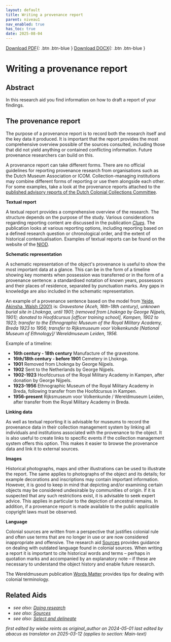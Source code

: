 ```yaml
---
layout: default
title: Writing a provenance report
parent: niveau1
nav_enabled: true
has_toc: true
date: 2025-08-04
--- 
```



[Download PDF](https://raw.githubusercontent.com/colonial-heritage/research-guides-dev/refs/heads/main/EXPORTS/PDF/niveau1/English/Reporting.pdf){: .btn .btn-blue }     [Download DOCX](https://raw.githubusercontent.com/colonial-heritage/research-guides-dev/refs/heads/main/EXPORTS/DOCX/niveau1/English/Reporting.docx){: .btn .btn-blue }


# Writing a provenance report


## Abstract

In this research aid you find information on how to draft a report of your findings.

## The provenance report

The purpose of a provenance report is to record both the research itself and the key data it produced. It is important that the report provides the most comprehensive overview possible of the sources consulted, including those that did not yield anything or contained conflicting information. Future provenance researchers can build on this.


A provenance report can take different forms. There are no official guidelines for reporting provenance research from organisations such as the Dutch Museum Association or ICOM. Collection-managing institutions may combine different forms of reporting or use them alongside each other. For some examples, take a look at the provenance reports attached to the [published advisory reports of the Dutch Colonial Collections Committee](https://committee.kolonialecollecties.nl/publications?size=n_10_n&filters%5B0%5D%5Bfield%5D=information_type&filters%5B0%5D%5Bvalues%5D%5B0%5D=Advice&filters%5B0%5D%5Btype%5D=all). 

**Textual report**

A textual report provides a comprehensive overview of the research. The structure depends on the purpose of the study. Various considerations regarding reporting content are discussed in the publication _[Clues](https://www.niod.nl/en/projects/pilotproject-provenance-research-objects-colonial-era-pproce)_. The publication looks at various reporting options, including reporting based on a defined research question or chronological order, and the extent of historical contextualisation. Examples of textual reports can be found on the website of the [NIOD](https://niod.on.worldcat.org/search?queryString=se%3A%20PPROCE%20provenance%20reports%20%3B&clusterResults=true&groupVariantRecords=false&page=1).

**Schematic representation**

A schematic representation of the object's provenance is useful to show the most important data at a glance. This can be in the form of a timeline showing key moments when possession was transferred or in the form of a provenance sentence: a standardised notation of known years, possessors and their places of residence, separated by punctuation marks. Any gaps in knowledge are also included in the schematic representation. 

An example of a provenance sentence based on the model from [Yeide, Akinsha, Walsh (2001)](https://search.worldcat.org/title/The-AAM-guide-to-provenance-research/oclc/46671065) is: *Gravestone (Aceh, 16th-18th century), unknown burial site in Lhoknga, until 1901; (removed from Lhoknga by George Nijpels, 1901); donated to Hoofdcursus [officer training school], Kampen, 1902 to 1923; transfer to the Ethnographic Museum of the Royal Military Academy, Breda 1923 to 1956; transfer to Rijksmuseum voor Volkenkunde [National Museum of Ethnology]/ Wereldmuseum Leiden, 1956.*

Example of a timeline:

- **16th century - 18th century** Manufacture of the gravestone.
- **16th/18th century - before 1901** Cemetery in Lhoknga.
- **1901** Removed from Lhoknga by George Nijpels.
- **1902** Sent to the Netherlands by George Nijpels.
- **1902-1923** Hoofdcursus of the Royal Military Academy in Kampen, after donation by George Nijpels.
- **1923-1956** Ethnographic Museum of the Royal Military Academy in Breda, following transfer from the Hoofdcursus in Kampen.
- **1956-present** Rijksmuseum voor Volkenkunde / Wereldmuseum Leiden, after transfer from the Royal Military Academy in Breda.

**Linking data**

As well as textual reporting it is advisable for museums to record the provenance data in their collection management system by linking all individuals and institutions associated with the provenance to the object. It is also useful to create links to specific events if the collection management system offers this option. This makes it easier to browse the provenance data and link it to external sources.

**Images**

Historical photographs, maps and other illustrations can be used to illustrate the report. The same applies to photographs of the object and its details; for example decorations and inscriptions may contain important information. However, it is good to keep in mind that depicting and/or examining certain objects may be considered undesirable by communities of origin. If it is suspected that any such restrictions exist, it is advisable to seek expert advice. This applies in particular to the depiction of ancestral remains. In addition, if a provenance report is made available to the public applicable copyright laws must be observed.

**Language**

Colonial sources are written from a perspective that justifies colonial rule and often use terms that are no longer in use or are now considered inappropriate and offensive. The research aid [Sources](https://app.colonialcollections.nl/en/research-aids/https%3A%2F%2Fn2t%252Enet%2Fark%3A%2F27023%2F5f0031f66044adefab19b67b1344b31d) provides guidance on dealing with outdated language found in colonial sources. When writing a report it is important to cite historical words and terms – perhaps in quotation marks and accompanied by an explanatory note – if these are necessary to understand the object history and enable future research.

The Wereldmuseum publication [Words Matter](https://amsterdam.wereldmuseum.nl/sites/default/files/2021-04/words_matter.pdf.pdf) provides tips for dealing with colonial terminology.

## Related Aids

 - _see also: [Doing research](niveau1/English/DoingResearch_20240425.yml)_  
 - _see also: [Sources](niveau1/English/Sources_20240501.yml)_  
 - _see also: [Select and delineate](niveau1/English/SelectAndDelineate_20240425.yml)_  



_first edited by wiebe reints as original_author on 2024-05-01_
_last edited by abacus as translator on 2025-03-12
        (applies to section: Main-text)_
        